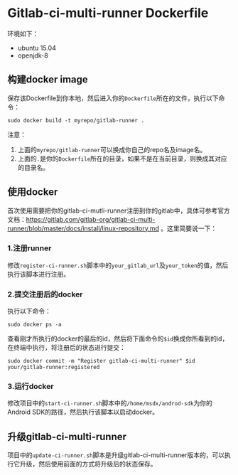 Gitlab-ci-multi-runner Dockerfile
===


环境如下：

- ubuntu 15.04
- openjdk-8

## 构建docker image
保存该Dockerfile到你本地，然后进入你的`Dockerfile`所在的文件，执行以下命令：
```shell
sudo docker build -t myrepo/gitlab-runner .
```
注意：

1. 上面的`myrepo/gitlab-runner`可以换成你自己的repo名及image名。
2. 上面的`.`是你的`Dockerfile`所在的目录，如果不是在当前目录，则换成其对应的目录名。

## 使用docker
首次使用需要把你的gitlab-ci-mutli-runner注册到你的gitlab中，具体可参考官方文档：https://gitlab.com/gitlab-org/gitlab-ci-multi-runner/blob/master/docs/install/linux-repository.md 。这里简要说一下：

### 1.注册runner
修改`register-ci-runner.sh`脚本中的`your_gitlab_url`及`your_token`的值，然后执行该脚本进行注册。
### 2.提交注册后的docker
执行以下命令：
```shell
sudo docker ps -a
```
查看刚才所执行的docker的最后的id，然后将下面命令的`$id`换成你所看到的id，在终端中执行，将注册后的状态进行提交：
```shell
sudo docker commit -m "Register gitlab-ci-multi-runner" $id your/gitlab-runner:registered
```
### 3.运行docker
修改项目中的`start-ci-runner.sh`脚本中的`/home/msdx/androd-sdk`为你的Android SDK的路径，然后执行该脚本以启动docker。

## 升级gitlab-ci-multi-runner
项目中的`update-ci-runner.sh`脚本是升级gitlab-ci-multi-runner版本的，可以执行它升级，然后使用前面的方式将升级后的状态保存。
